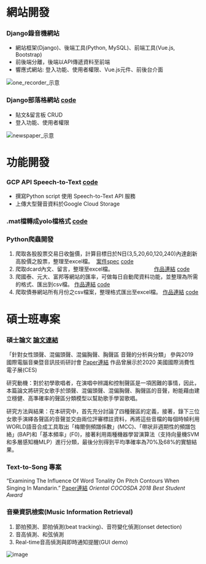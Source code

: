 <link rel="stylesheet" href="../css/social-circles.min.css">

# 網站開發

### Django錄音機網站

- 網站框架(Django)、後端工具(Python, MySQL)、前端工具(Vue.js, Bootstrap)
- 前後端分離，後端以API傳遞資料至前端
- 響應式網站: 登入功能、使用者權限、Vue.js元件、前後台介面

![one_recorder_示意](https://user-images.githubusercontent.com/14839962/117851557-035c3300-b2b9-11eb-823d-dba9b7c4c7e2.png)

### Django部落格網站  [code](https://github.com/lisa4930007/Django_news)
- 貼文&留言板 CRUD
- 登入功能、使用者權限

![newspaper_示意](https://user-images.githubusercontent.com/14839962/117851535-fdfee880-b2b8-11eb-942d-45435027173d.png)

# 功能開發

### GCP API Speech-to-Text  [code](https://gist.github.com/lisa4930007/934866e97e37ceba29e75136b4e52038)
- 撰寫Python script 使用 Speech-to-Text API 服務 
- 上傳大型聲音資料於Google Cloud Storage

### .mat檔轉成yolo檔格式  [code](https://gist.github.com/lisa4930007/9af1c0d2832e77a7454d3ed9f6fca9c2)

### Python爬蟲開發
1. 爬取各股股票交易日收盤價，計算目標日於N日(3,5,20,60,120,240)內達創新高股價之股票，整理至excel檔。 
[案件spec](https://reurl.cc/R6YL1z) [code](https://gist.github.com/lisa4930007/3bb27a1e5e40af7d67c3085749b1bd9d)
2. 爬取dcard內文、留言，整理至excel檔。                          
[作品連結](https://reurl.cc/a5oNO4) [code](https://gist.github.com/lisa4930007/a196bd9882bcd4ffbbfda05da9724622)
3. 爬國泰、元大、富邦等網站的匯率，可做每日自動爬資料功能，並整理為所需的格式、匯出到csv檔。
[作品連結](https://reurl.cc/l0Yppd) [code](https://gist.github.com/lisa4930007/dc423f78cf8f8daf842c451ab6cd52e8)
4. 爬取債券網站所有月份之csv檔案，整理格式匯出至excel檔。
[作品連結](https://reurl.cc/jqNgLM) [code](https://gist.github.com/lisa4930007/361d9a55d048e2ab3a0606c3eb3d6ee3)



# 碩士班專案

### 碩士論文 [論文連結](https://drive.google.com/file/d/1riS2ZRwsAK0zWpvBbauF_OQCu7yfMdUV/view?usp=sharing)
「針對女性頭聲、混偏頭聲、混偏胸聲、胸聲區 音聲的分析與分類」
參與2019 國際電腦音樂暨音訊技術研討會 [Paper連結](https://drive.google.com/file/d/1FslitxCjTyNMNt1GUDr--phr_bUYqFzE/view?usp=sharing)
作品曾展示於2020 美國國際消費性電子展(CES)

<p>研究動機：對於初學歌唱者，在演唱中辨識和控制聲區是一項困難的事情，因此，本篇論文將研究女歌手於頭聲、混偏頭聲、混偏胸聲、胸聲區的音聲，盼能藉由建立穩健、高準確率的聲區分類模型以幫助歌手學習歌唱。</p>
<p>研究方法與結果：在本研究中，首先充分討論了四種聲區的定義，接著，錄下三位女歌手演繹各聲區的音聲並交由兩位評審標註資料，再將這些音檔的每個時幀利用WORLD語音合成工具取出「梅爾倒頻譜係數」(MCC)、「帶狀非週期性的頻譜包絡」(BAP)和「基本頻率」(F0)，接著利用兩種機器學習演算法（支持向量機SVM和多層感知機MLP）進行分類，最後分別得到平均準確率為70%及68%的實驗結果。</p>

### Text-to-Song 專案
“Examining The Influence Of Word Tonality On Pitch Contours When Singing In Mandarin.” [Paper連結](https://drive.google.com/file/d/1YMwhpouMPATjJBI5g-RJPTN9s21sUg5p/view?usp=sharing)
_Oriental COCOSDA 2018 Best Student Award_


### 音樂資訊檢索(Music Information Retrieval)
1. 節拍預測、節拍偵測(beat tracking)、音符變化偵測(onset detection)
2. 音高偵測、和弦偵測
3. Real-time音高偵測與即時通知提醒(GUI demo)

![image](https://user-images.githubusercontent.com/14839962/117907179-ea7b6e00-b308-11eb-9ae3-6ac9f1cd2449.png)




<br/>
<https://github.com/lisa4930007><br/>
<lisalai@gapp.nthu.edu.tw><br/>

<a class="icon-linkedin social-button color" href="https://www.linkedin.com/in/lisa4930007/"></a>
